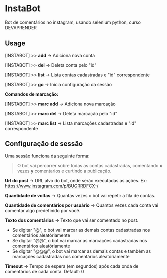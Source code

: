 # InstaBot
Bot de comentários no instagram, usando selenium python, curso DEVAPRENDER

## Usage

[INSTABOT] >> **add**    ->    Adiciona nova conta

[INSTABOT] >> **del**    ->    Deleta conta pelo "id"

[INSTABOT] >> **list**    ->    Lista contas cadastradas e "id" correspondente

[INSTABOT] >> **go**    ->    Inicia configuração da sessão

**Comandos de marcação:**

[INSTABOT] >> **marc add**    ->    Adiciona nova marcação

[INSTABOT] >> **marc del**    ->    Deleta marcação pelo "id"

[INSTABOT] >> **marc list**    ->    Lista marcações cadastradas e "id" correspondente

## Configuração de sessão

Uma sessão funciona da seguinte forma:

> O bot vai percorrer sobre todas as contas cadastradas, comentando **x** vezes **y** comentarios e curtindo a publicação.


**Url do post**  ->  URL alvo do bot, onde serão executadas as ações.  Ex: https://www.instagram.com/p/BUGRRDFCX-/

**Quantidade de voltas**  ->  Quantas vezes o bot vai repetir a fila de contas. 

**Quantidade de comentários por usuário**  ->  Quantos vezes cada conta vai comentar algo predefinido por você. 

**Texto dos comentários**  ->  Texto que vai ser comentado no post. 

- Se digitar "@", o bot vai marcar as demais contas cadastradas nos comentários aleatóriamente  
- Se digitar "@@", o bot vai marcar as marcações cadastradas nos comentários aleatóriamente  
- Se digitar "@@@", o bot vai marcar as demais contas e também as marcações cadastradas nos comentários aleatóriamente  

**Timeout**  ->  Tempo de espera (em segundos) após cada onda de comentários de cada conta. Default: 0
